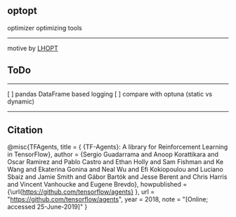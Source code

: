 ## optopt
optimizer optimizing tools

--------------------

motive by [LHOPT](https://arxiv.org/pdf/2106.00958.pdf)



## ToDo
------------------
[ ] pandas DataFrame based logging
[ ] compare with optuna (static vs dynamic)


--------------------
## Citation

@misc{TFAgents,
  title = { {TF-Agents}: A library for Reinforcement Learning in TensorFlow},
  author = {Sergio Guadarrama and Anoop Korattikara and Oscar Ramirez and
     Pablo Castro and Ethan Holly and Sam Fishman and Ke Wang and
     Ekaterina Gonina and Neal Wu and Efi Kokiopoulou and Luciano Sbaiz and
     Jamie Smith and Gábor Bartók and Jesse Berent and Chris Harris and
     Vincent Vanhoucke and Eugene Brevdo},
  howpublished = {\url{https://github.com/tensorflow/agents} },
  url = "https://github.com/tensorflow/agents",
  year = 2018,
  note = "[Online; accessed 25-June-2019]"
}
